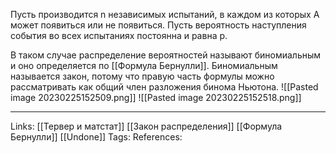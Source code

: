 Пусть производится n независимых испытаний, в каждом из которых А может появиться или не появиться. 
Пусть вероятность наступления события во всех испытаниях постоянна и равна р. 

В таком случае распределение вероятностей называют биномиальным и оно определяется по [[Формула Бернулли]]. Биномиальным называется закон, потому что правую часть формулы можно рассматривать как общий член разложения бинома Ньютона. 
![[Pasted image 20230225152509.png]]
![[Pasted image 20230225152518.png]]
___
Links: [[Тервер и матстат]] [[Закон распределения]] [[Формула Бернулли]] [[Undone]]
Tags: 
References: 